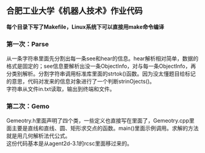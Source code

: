 ## 合肥工业大学《机器人技术》作业代码
**每个目录下写了Makefile，Linux系统下可以直接用make命令编译**<br/>

### 第一次：Parse
从一条字符串里面先分割出每一条see和hear的信息。hear解析相对简单，数据的格式是固定的；see信息要解析出没一条ObjectInfo，对与每一条ObjectInfo，再分类别解析。分割字符串调用标准库<cstring>里面的strtok()函数。因为没太懂题目给标记的意思，代码对发来的信息对象进行了一个判断strinOjects()。<br/>
字符串从文件in.txt读取，输出到终端和文件。<br/>

### 第二次：Gemo
Gemeotry.h里面声明了四个类，一些定义也直接写在里面了，Gemeotry.cpp里面主要是直线和直线、圆、矩形求交点的函数。main()里面示例调用。求解的方法就是用几何解析法代公式。<br/>
这份代码基本是从agent2d-3.1的rcsc里面移过来的。
